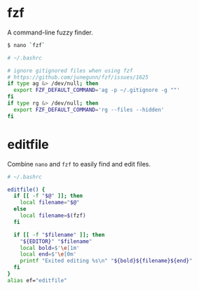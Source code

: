 # fzf

A command-line fuzzy finder.

```bash
$ nano `fzf`
```

```bash
# ~/.bashrc

# ignore gitignored files when using fzf
# https://github.com/junegunn/fzf/issues/1625
if type ag &> /dev/null; then
  export FZF_DEFAULT_COMMAND='ag -p ~/.gitignore -g ""'
fi
if type rg &> /dev/null; then
  export FZF_DEFAULT_COMMAND='rg --files --hidden'
fi
```

# editfile

Combine `nano` and `fzf` to easily find and edit files.

```bash
# ~/.bashrc

editfile() {
  if [[ -f "$@" ]]; then
    local filename="$@"
  else
    local filename=$(fzf)
  fi

  if [[ -f "$filename" ]]; then
    "${EDITOR}" "$filename"
    local bold=$'\e[1m'
    local end=$'\e[0m'
    printf "Exited editing %s\n" "${bold}${filename}${end}"
  fi
}
alias ef="editfile"
```
